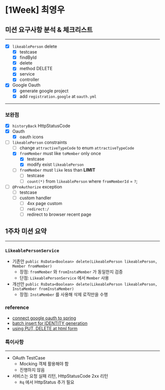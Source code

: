 # [1Week] 최영우

## 미션 요구사항 분석 & 체크리스트

---

- [x] `likeablePerson` delete
  - [x] testcase 
  - [x] findById
  - [x] delete
  - [x] method DELETE
  - [x] service
  - [x] controller
- [x] Google Oauth
  - [x] generate google project
  - [x] add `registration.google` at `oauth.yml`

---
### 보완점

- [X] `historyBack` HttpStatusCode
- [x] Oauth
  - [x] oauth icons
- [ ] `likeablePerson` constraints
  - [ ] change `attractiveTypeCode` to enum `attractiveTypeCode`
  - [x] `fromMember` must like `toMember` only once
    - [x] testcase
    - [x] modify exist `likeablePerson`
  - [ ] `fromMember` must `like` less than **LIMIT**
    - [ ] testcase
    - [ ] `count(*)` from `likeablePerson` where `fromMemberId` = `?`;
- [ ] `@PreAuthorize` exception
  - [ ] testcase
  - [ ] custom handler
    - [ ] 4xx page custom
    - [ ] `redirect:/`
    - [ ] redirect to browser recent page

## 1주차 미션 요약

---

### `LikeablePersonService`

- 기존안 `public RsData<Boolean> delete(LikeablePerson likeablePerson, Member fromMember)`
  - 장점: `fromMember` 와 `fromInstaMember` 가 동일한지 검증
  - 단점: `LikeablePersonService` 에서 `Member` 사용
- 개선안 `public RsData<Boolean> delete(LikeablePerson likeablePerson, InstaMember fromInstaMember)`
  - 장점: `InstaMember` 를 사용해 삭제 로직만을 수행

### reference

- [connect google oauth to spring](https://lotuus.tistory.com/79)
- [batch insert for IDENTITY generation](https://docs.jboss.org/hibernate/orm/5.4/userguide/html_single/Hibernate_User_Guide.html#identifiers-generators-identity)
- [using PUT, DELETE at html form](https://jammdev.tistory.com/157)
### 특이사항

---

- OAuth TestCase
  - Mocking 객체 활용해야 함
  - 진행하지 않음
- 서비스는 요청 실패 리턴, HttpStatusCode 2xx 리턴
  - `Rq` 에서 HttpStatus 추가 필요